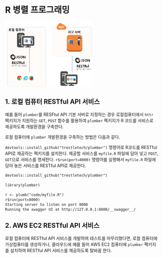 # R 병렬 프로그래밍



<img src="fig/api-plumber-api.png" alt="R RESTful API 개발환경" width="57%" />

## 1. 로컬 컴퓨터 RESTful API 서비스

예를 들어 `plumber`를 RESFtul API 기본 서버로 지정하는 경우 로컬컴퓨터에서 `httr` 팩키지가 지원하는 `GET`, `POST` 함수를 
활용하여 `plumber` 팩키지가 R 코드를 서비스로 제공하도록 개발환경을 구축한다.

로컬 컴퓨터에 `plumber` 개발환경을 구축하는 방법은 다음과 같다.

`devtools::install_github("trestletech/plumber")` 명령어로 R코드를 RESTful API로 제공하는 팩키지를 설치한다.
제공할 서비스를 `myfile.R` 파일에 담아 넣고 `POST`, `GET`으로 서비스를 명세한다.
`r$run(port=8000)` 명령어를 실행해서 `myfile.R` 파일에 담아 놓은 서비스를 RESTful API로 제공한다.


~~~{.r}
devtools::install_github("trestletech/plumber")

library(plumber)

r <- plumb("code/myfile.R") 
r$run(port=8000)
Starting server to listen on port 8000
Running the swagger UI at http://127.0.0.1:8000/__swagger__/
~~~


## 2. AWS EC2 RESTful API 서비스 

로컬 컴퓨터에 RESTful API 서비스를 개발하여 테스트를 마무리했다면, 로컬 컴퓨터에 가상컴퓨터를 생성하거나,
클라우드에 예를 들어 AWS EC2 컴퓨터에 `plumber` 팩키지를 설치하여 RESTful API 서비스를 제공하도록 탈바꿈 한다.




